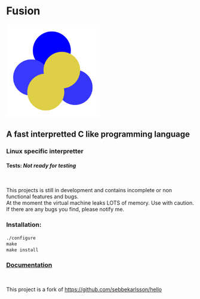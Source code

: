 # Fusion
<img src="Fusion-Logo.png" alt="alt text" title="image Title" width="250"/>

## A fast interpretted C like programming language
### Linux specific interpretter


#### Tests: *Not ready for testing*

<br>

This projects is still in development and contains incomplete or non functional features and bugs.<br>
At the moment the virtual machine leaks LOTS of memory. Use with caution.<br>
If there are any bugs you find, please notify me.

### Installation:
```shell
./configure
make
make install
```
### [Documentation](https://github.com/KickdeGans/Fusion/wiki/Documentation)

<br>

This project is a fork of https://github.com/sebbekarlsson/hello
